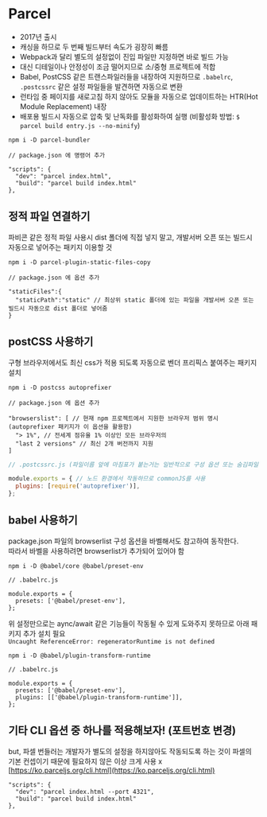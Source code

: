 # Parcel

* 2017년 출시
* 캐싱을 하므로 두 번째 빌드부터 속도가 굉장히 빠름
* Webpack과 달리 별도의 설정없이 진입 파일만 지정하면 바로 빌드 가능
* 대신 디테일이나 안정성이 조금 떨어지므로 소/중형 프로젝트에 적합
* Babel, PostCSS 같은 트랜스파일러들을 내장하여 지원하므로 `.babelrc`, `.postcssrc` 같은 설정 파일들을 발견하면 자동으로 변환
* 런타임 중 페이지를 새로고침 하지 않아도 모듈을 자동으로 업데이트하는 HTR(Hot Module Replacement) 내장
* 배포용 빌드시 자동으로 압축 및 난독화를 활성화하여 실행 (비활성화 방법: `$ parcel build entry.js --no-minify`)

```
npm i -D parcel-bundler
```

```
// package.json 에 명령어 추가

"scripts": {
  "dev": "parcel index.html",
  "build": "parcel build index.html"
},
```

## 정적 파일 연결하기

파비콘 같은 정적 파일 사용시 dist 폴더에 직접 넣지 말고, 개발서버 오픈 또는 빌드시 자동으로 넣어주는 패키지 이용할 것

```
npm i -D parcel-plugin-static-files-copy
```

```
// package.json 에 옵션 추가

"staticFiles":{
  "staticPath":"static" // 최상위 static 폴더에 있는 파일을 개발서버 오픈 또는 빌드시 자동으로 dist 폴더로 넣어줌
}
```

## postCSS 사용하기

구형 브라우저에서도 최신 css가 적용 되도록 자동으로 벤더 프리픽스 붙여주는 패키지 설치

```
npm i -D postcss autoprefixer
```

```
// package.json 에 옵션 추가

"browserslist": [ // 현재 npm 프로젝트에서 지원한 브라우저 범위 명시 (autoprefixer 패키지가 이 옵션을 활용함)
  "> 1%", // 전세계 점유율 1% 이상인 모든 브라우저의
  "last 2 versions" // 최신 2개 버전까지 지원
]
```

```js
// .postcssrc.js (파일이름 앞에 마침표가 붙는거는 일반적으로 구성 옵션 또는 숨김파일이라는 의미)

module.exports = { // 노드 환경에서 작동하므로 commonJS를 사용
  plugins: [require('autoprefixer')],
};
```

## babel 사용하기

package.json 파일의 browserlist 구성 옵션을 바벨해서도 참고하여 동작한다.\
따라서 바벨을 사용하려면 browserlist가 추가되어 있어야 함

```
npm i -D @babel/core @babel/preset-env
```

```
// .babelrc.js

module.exports = {
  presets: ['@babel/preset-env'],
};
```

위 설정만으로는 aync/await 같은 기능들이 작동될 수 있게 도와주지 못하므로 아래 패키지 추가 설치 필요\
`Uncaught ReferenceError: regeneratorRuntime is not defined`

```
npm i -D @babel/plugin-transform-runtime
```

```
// .babelrc.js

module.exports = {
  presets: ['@babel/preset-env'],
  plugins: [['@babel/plugin-transform-runtime']],
};
```

## 기타 CLI 옵션 중 하나를 적용해보자! (포트번호 변경)

but, 파셀 번들러는 개발자가 별도의 설정을 하지않아도 작동되도록 하는 것이 파셀의 기본 컨셉이기 때문에 필요하지 않은 이상 크게 사용 x [https://ko.parceljs.org/cli.html](https://ko.parceljs.org/cli.html)

```
"scripts": {
  "dev": "parcel index.html --port 4321",
  "build": "parcel build index.html"
},
```
